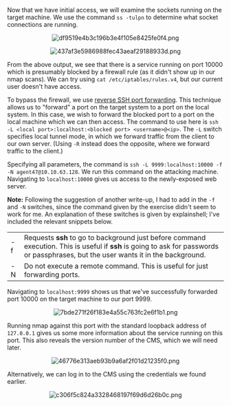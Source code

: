 Now that we have initial access, we will examine the sockets running on the target machine. We use the command `ss -tulpn` to determine what socket connections are running.

<center>

![df9519e4b3c196b3e4f105e8425fe0f4.png](../../_resources/df9519e4b3c196b3e4f105e8425fe0f4-1.png)

![437af3e5986988fec43aeaf29188933d.png](../../_resources/437af3e5986988fec43aeaf29188933d-1.png)

</center>

From the above output, we see that there is a service running on port 10000 which is presumably blocked by a firewall rule (as it didn't show up in our nmap scans). We can try using `cat /etc/iptables/rules.v4`, but our current user doesn't have access.

To bypass the firewall, we use [reverse SSH port forwarding](https://blog.devolutions.net/2017/03/what-is-reverse-ssh-port-forwarding/). This technique allows us to "forward" a port on the target system to a port on the local system. In this case, we wish to forward the blocked port to a port on the local machine which we can then access. The command to use here is `ssh -L <local port>:localhost:<blocked port> <username>@<ip>`. The `-L` switch specifies local tunnel mode, in which we forward traffic from the client to our own server. (Using `-R` instead does the opposite, where we forward traffic to the client.)

Specifying all parameters, the command is `ssh -L 9999:localhost:10000 -f -N agent47@10.10.63.128`. We run this command on the attacking machine. Navigating to `localhost:10000` gives us access to the newly-exposed web server.

**Note:** Following the suggestion of another write-up, I had to add in the `-f` and `-N` switches, since the command given by the exercise didn't seem to work for me. An explanation of these switches is given by explainshell; I've included the relevant snippets below.

|     |     |
| --- | --- |
| -f  | Requests **ssh** to go to background just before command execution. This is useful if **ssh** is going to ask for passwords or passphrases, but the user wants it in the background. |
| -N  | Do not execute a remote command. This is useful for just forwarding ports. |

Navigating to `localhost:9999` shows us that we've successfully forwarded port 10000 on the target machine to our port 9999.

<center>

![7bde271f26f183e4a55c763fc2e6f1b1.png](../../_resources/7bde271f26f183e4a55c763fc2e6f1b1-1.png)

</center>

Running nmap against this port with the standard loopback address of `127.0.0.1` gives us some more information about the service running on this port. This also reveals the version number of the CMS, which we will need later.

<center>

![46776e313aeb93b9a6af2f01d21235f0.png](../../_resources/46776e313aeb93b9a6af2f01d21235f0-1.png)

</center>

Alternatively, we can log in to the CMS using the credentials we found earlier.

<center>

![c306f5c824a3328468197f69d6d26b0c.png](../../_resources/c306f5c824a3328468197f69d6d26b0c-1.png)

</center>